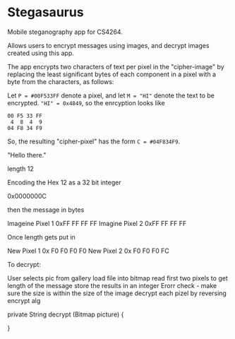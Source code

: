 Stegasaurus
===========

Mobile steganography app for CS4264.

Allows users to encrypt messages using images, and decrypt images created using
this app.

The app encrypts two characters of text per pixel in the "cipher-image" by
replacing the least significant bytes of each component in a pixel with a byte
from the characters, as follows:

Let `P = #00F533FF` denote a pixel, and let `M = "HI"` denote the text to be
encrypted. `"HI" = 0x4849`, so the enrcyption looks like

```
00 F5 33 FF
 4  8  4  9
04 F8 34 F9
```

So, the resulting "cipher-pixel" has the form `C = #04F834F9`.




"Hello there."

length 12

Encoding the Hex 12 as a 32 bit integer

0x0000000C

then the message in bytes

Imageine Pixel 1 0xFF FF FF FF
Imagine Pixel 2 0xFF FF FF FF

Once length gets put in

New Pixel 1 0x F0 F0 F0 F0
New Pixel 2 0x F0 F0 F0 FC

To decrypt:

User selects pic from gallery
load file into bitmap
read first two pixels to get length of the message
store the results in an integer
Erorr check - make sure the size is within the size of the image
decrypt each pizel by reversing encrypt alg



private String decrypt (Bitmap picture)
{


}

